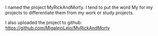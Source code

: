 
I named the project MyRickAndMorty. 
I tend to put the word My for my projects to differentiate them from my work or study projects.

I also uploaded the project to github:
https://github.com/MigalejoLejo/MyRickAndMorty



